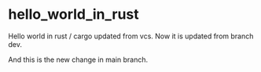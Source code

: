 # hello_world_in_rust

Hello world in rust / cargo
updated from vcs.
Now it is updated from branch dev.

And this is the new change in main branch.
